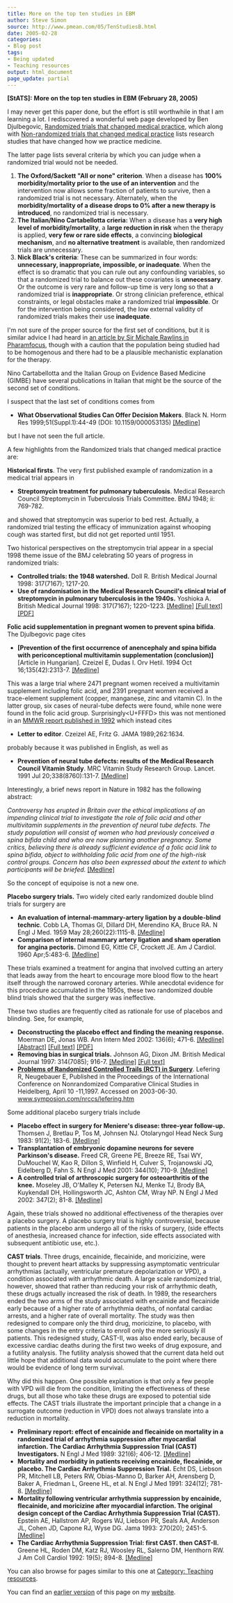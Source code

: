 ```yaml
---
title: More on the top ten studies in EBM
author: Steve Simon
source: http://www.pmean.com/05/TenStudiesB.html
date: 2005-02-28
categories:
- Blog post
tags:
- Being updated
- Teaching resources
output: html_document
page_update: partial
---
```

**[StATS]:** **More on the top ten studies in EBM
(February 28, 2005)**

I may never get this paper done, but the effort is still worthwhile in
that I am learning a lot. I rediscovered a wonderful web page developed
by Ben Djulbegovic, [Randomized trials that changed medical
practice](http://www.hsc.usf.edu/~bdjulbeg/oncology/RCT-practice-change.htm),
which along with [Non-randomized trials that changed medical
practice](http://www.hsc.usf.edu/~bdjulbeg/oncology/NON-RCT-practice-change.htm)
lists research studies that have changed how we practice medicine.

The latter page lists several criteria by which you can judge when a
randomized trial would not be needed.

1.  **The Oxford/Sackett "All or none" criterion**. When a disease has
**100% morbidity/mortality prior to the use of an intervention** and
the intervention now allows some fraction of patients to survive,
then a randomized trial is not necessary. Alternately, when the
**morbidity/mortality of a disease drops to 0% after a new therapy
is introduced**, no randomized trial is necessary.
2.  **The Italian/Nino Cartabellotta crieria:** When a disease has a
**very high level of morbidity/mortality**, a **large reduction in
risk** when the therapy is applied, **very few or rare side
effects**, a convincing **biological mechanism**, and **no
alternative treatment** is available, then randomized trials are
unnecessary.
3.  **Nick Black's criteria**: These can be summarized in four words:
**unnecessary, inappropriate, impossible, or inadequate**. When the
effect is so dramatic that you can rule out any confounding
variables, so that a randomized trial to balance out these
covariates is **unnecessary**. Or the outcome is very rare and
follow-up time is very long so that a randomized trial is
**inappropriate**. Or strong clinician preference, ethical
constraints, or legal obstacles make a randomized trial
**impossible**. Or for the intervention being considered, the low
external validity of randomized trials makes their use
**inadequate**.

I'm not sure of the proper source for the first set of conditions, but
it is similar advice I had heard in [an article by Sir Michale Rawlins
in
Pharamfocus](http://www.pharmafocus.com/cda/focusH/1,2109,22-0-0-0-focus_feature_detail-0-75778,00.html),
though with a caution that the population being studied had to be
homogenous and there had to be a plausible mechanistic explanation for
the therapy.

Nino Cartabellotta and the Italian Group on Evidence Based Medicine
(GIMBE) have several publications in Italian that might be the source of
the second set of conditions.

I suspect that the last set of conditions comes from

- **What Observational Studies Can Offer Decision Makers**. Black N.
Horm Res 1999;51(Suppl.1):44-49 (DOI: 10.1159/000053135)
[\[Medline\]](http://www.ncbi.nlm.nih.gov/entrez/query.fcgi?cmd=Retrieve&db=pubmed&dopt=Abstract&list_uids=10393491)

but I have not seen the full article.

A few highlights from the Randomized trials that changed medical
practice are:

**Historical firsts**. The very first published example of randomization
in a medical trial appears in

- **Streptomycin treatment for pulmonary tuberculosis**. Medical
Research Council Streptomycin in Tuberculosis Trials Committee. BMJ
1948; ii: 769-782.

and showed that streptomycin was superior to bed rest. Actually, a
randomized trial testing the efficacy of immunization against whooping
cough was started first, but did not get reported until 1951.

Two historical perspectives on the streptomycin trial appear in a
special 1998 theme issue of the BMJ celebrating 50 years of progress in
randomized trials:

- **Controlled trials: the 1948 watershed.** Doll R. British Medical
Journal 1998: 317(7167); 1217-20.
- **Use of randomisation in the Medical Research Council's clinical
trial of streptomycin in pulmonary tuberculosis in the 1940s.**
Yoshioka A. British Medical Journal 1998: 317(7167); 1220-1223.
[\[Medline\]](http://www.ncbi.nlm.nih.gov/entrez/query.fcgi?cmd=Retrieve&db=PubMed&list_uids=9794865&dopt=Abstract)
[\[Full
text\]](http://bmj.bmjjournals.com/cgi/content/full/317/7167/1220)
[\[PDF\]](http://bmj.bmjjournals.com/cgi/reprint/317/7167/1220.pdf)

**Folic acid supplementation in pregnant women to prevent spina
bifida**. The Djulbegovic page cites

- **\[Prevention of the first occurrence of anencephaly and spina
bifida with periconceptional multivitamin supplementation
(conclusion)\]** \[Article in Hungarian\]. Czeizel E, Dudas I. Orv
Hetil. 1994 Oct 16;135(42):2313-7.
[\[Medline\]](http://www.ncbi.nlm.nih.gov/entrez/query.fcgi?cmd=Retrieve&db=pubmed&dopt=Abstract&list_uids=7970646)

This was a large trial where 2471 pregnant women received a multivitamin
supplement including folic acid, and 2391 pregnant women received a
trace-element supplement (copper, manganese, zinc and vitamin C). In the
latter group, six cases of neural-tube defects were found, while none
were found in the folic acid group. Surprisingly<U+FFFD> this was not mentioned
in an [MMWR report published in
1992](http://www.cdc.gov/mmwr/preview/mmwrhtml/00019479.htm) which
instead cites

- **Letter to editor**. Czeizel AE, Fritz G. JAMA 1989;262:1634.

probably because it was published in English, as well as

- **Prevention of neural tube defects: results of the Medical Research
Council Vitamin Study**. MRC Vitamin Study Research Group. Lancet.
1991 Jul 20;338(8760):131-7.
[\[Medline\]](http://www.ncbi.nlm.nih.gov/entrez/query.fcgi?cmd=Retrieve&db=pubmed&dopt=Abstract&list_uids=1677062)

Interestingly, a brief news report in Nature in 1982 has the following
abstract:

*Controversy has erupted in Britain over the ethical implications of
an impending clinical trial to investigate the role of folic acid and
other multivitamin supplements in the prevention of neural tube
defects. The study population will consist of women who had previously
conceived a spina bifida child and who are now planning another
pregnancy. Some critics, believing there is already sufficient
evidence of a folic acid link to spina bifida, object to withholding
folic acid from one of the high-risk control groups. Concern has also
been expressed about the extent to which participants will be
briefed.*
[\[Medline\]](http://www.ncbi.nlm.nih.gov/entrez/query.fcgi?cmd=Retrieve&db=pubmed&dopt=Abstract&list_uids=7110341)

So the concept of equipoise is not a new one.

**Placebo surgery trials.** Two widely cited early randomized double
blind trials for surgery are

- **An evaluation of internal-mammary-artery ligation by a
double-blind technic**. Cobb LA, Thomas GI, Dillard DH, Merendino
KA, Bruce RA. N Engl J Med. 1959 May 28;260(22):1115-8.
[\[Medline\]](http://www.ncbi.nlm.nih.gov/entrez/query.fcgi?cmd=Retrieve&db=PubMed&list_uids=13657350&dopt=Citation)
- **Comparison of internal mammary artery ligation and sham operation
for angina pectoris.** Dimond EG, Kittle CF, Crockett JE. Am J
Cardiol. 1960 Apr;5:483-6.
[\[Medline\]](http://www.ncbi.nlm.nih.gov/entrez/query.fcgi?cmd=Retrieve&db=PubMed&list_uids=13816818&dopt=Citation)

These trials examined a treatment for angina that involved cutting an
artery that leads away from the heart to encourage more blood flow to
the heart itself through the narrowed coronary arteries. While anecdotal
evidence for this procedure accumulated in the 1950s, these two
randomized double blind trials showed that the surgery was ineffective.

These two studies are frequently cited as rationale for use of placebos
and blinding. See, for example,

- **Deconstructing the placebo effect and finding the meaning
response.** Moerman DE, Jonas WB. Ann Intern Med 2002: 136(6);
471-6.
[\[Medline\]](http://www.ncbi.nlm.nih.gov/entrez/query.fcgi?cmd=Retrieve&db=PubMed&list_uids=11900500&dopt=Abstract)
[\[Abstract\]](http://www.annals.org/cgi/content/abstract/136/6/471)
[\[Full text\]](http://www.annals.org/cgi/content/full/136/6/471)
[\[PDF\]](http://www.annals.org/cgi/reprint/136/6/471.pdf)
- **Removing bias in surgical trials.** Johnson AG, Dixon JM. British
Medical Journal 1997: 314(7085); 916-7.
[\[Medline\]](http://www.ncbi.nlm.nih.gov/entrez/query.fcgi?cmd=Retrieve&db=PubMed&list_uids=9099111&dopt=Abstract)
[\[Full text\]](http://bmj.com/cgi/content/full/314/7085/916)
- **[Problems of Randomized Controlled Trails (RCT) in
Surgery](http://www.symposion.com/nrccs/lefering.htm%20)**. Lefering
R, Neugebauer E, Published in the Proceedings of the International
Conference on Nonrandomized Comparative Clinical Studies in
Heidelberg, April 10 -11,1997. Accessed on 2003-06-30.
www.symposion.com/nrccs/lefering.htm

Some additional placebo surgery trials include

- **Placebo effect in surgery for Meniere's disease: three-year
follow-up.** Thomsen J, Bretlau P, Tos M, Johnsen NJ. Otolaryngol
Head Neck Surg 1983: 91(2); 183-6.
[\[Medline\]](http://www.ncbi.nlm.nih.gov/entrez/query.fcgi?cmd=Retrieve&db=PubMed&list_uids=6408576&dopt=Abstract)
- **Transplantation of embryonic dopamine neurons for severe
Parkinson's disease.** Freed CR, Greene PE, Breeze RE, Tsai WY,
DuMouchel W, Kao R, Dillon S, Winfield H, Culver S, Trojanowski JQ,
Eidelberg D, Fahn S. N Engl J Med 2001: 344(10); 710-9.
[\[Medline\]](http://www.ncbi.nlm.nih.gov/entrez/query.fcgi?cmd=Retrieve&db=PubMed&list_uids=11236774&dopt=Abstract)
- **A controlled trial of arthroscopic surgery for osteoarthritis of
the knee.** Moseley JB, O'Malley K, Petersen NJ, Menke TJ, Brody
BA, Kuykendall DH, Hollingsworth JC, Ashton CM, Wray NP. N Engl J
Med 2002: 347(2); 81-8.
[\[Medline\]](http://www.ncbi.nlm.nih.gov/entrez/query.fcgi?cmd=Retrieve&db=PubMed&list_uids=12110735&dopt=Abstract)

Again, these trials showed no additional effectiveness of the therapies
over a placebo surgery. A placebo surgery trial is highly controversial,
because patients in the placebo arm undergo all of the risks of surgery,
(side effects of anesthesia, increased chance for infection, side
effects associated with subsequent antibiotic use, etc.).

**CAST trials**. Three drugs, encainide, flecainide, and moricizine,
were thought to prevent heart attacks by suppressing asymptomatic
ventricular arrhythmias (actually, ventricular premature depolarization
or VPD), a condition associated with arrhythmic death. A large scale
randomized trial, however, showed that rather than reducing your risk of
arrhythmic death, these drugs actually increased the risk of death. In
1989, the researchers ended the two arms of the study associated with
encainide and flecainide early because of a higher rate of arrhythmia
deaths, of nonfatal cardiac arrests, and a higher rate of overall
mortality. The study was then redesigned to compare only the third drug,
moricizine, to placebo, with some changes in the entry criteria to
enroll only the more seriously ill patients. This redesigned study,
CAST-II, was also ended early, because of excessive cardiac deaths
during the first two weeks of drug exposure, and a futility analysis.
The futility analysis showed that the current data held out little hope
that additional data would accumulate to the point where there would be
evidence of long term survival.

Why did this happen. One possible explanation is that only a few people
with VPD will die from the condition, limiting the effectiveness of
these drugs, but all those who take these drugs are exposed to potential
side effects. The CAST trials illustrate the important principle that a
change in a surrogate outcome (reduction in VPD) does not always
translate into a reduction in mortality.

- **Preliminary report: effect of encainide and flecainide on
mortality in a randomized trial of arrhythmia suppression after
myocardial infarction. The Cardiac Arrhythmia Suppression Trial
(CAST) Investigators.** N Engl J Med 1989: 321(6); 406-12.
[\[Medline\]](http://www.ncbi.nlm.nih.gov/entrez/query.fcgi?cmd=Retrieve&db=PubMed&list_uids=2473403&dopt=Abstract)
- **Mortality and morbidity in patients receiving encainide,
flecainide, or placebo. The Cardiac Arrhythmia Suppression Trial.**
Echt DS, Liebson PR, Mitchell LB, Peters RW, Obias-Manno D, Barker
AH, Arensberg D, Baker A, Friedman L, Greene HL, et al. N Engl J Med
1991: 324(12); 781-8.
[\[Medline\]](http://www.ncbi.nlm.nih.gov/entrez/query.fcgi?cmd=Retrieve&db=PubMed&list_uids=1900101&dopt=Abstract)
- **Mortality following ventricular arrhythmia suppression by
encainide, flecainide, and moricizine after myocardial infarction.
The original design concept of the Cardiac Arrhythmia Suppression
Trial (CAST).** Epstein AE, Hallstrom AP, Rogers WJ, Liebson PR,
Seals AA, Anderson JL, Cohen JD, Capone RJ, Wyse DG. Jama 1993:
270(20); 2451-5.
[\[Medline\]](http://www.ncbi.nlm.nih.gov/entrez/query.fcgi?cmd=Retrieve&db=PubMed&list_uids=8230622&dopt=Abstract)
- **The Cardiac Arrhythmia Suppression Trial: first CAST. then
CAST-II.** Greene HL, Roden DM, Katz RJ, Woosley RL, Salerno DM,
Henthorn RW. J Am Coll Cardiol 1992: 19(5); 894-8.
[\[Medline\]](http://www.ncbi.nlm.nih.gov/entrez/query.fcgi?cmd=Retrieve&db=PubMed&list_uids=1552108&dopt=Abstract)

You can also browse
for pages similar to this one at [Category: Teaching
resources](../category/TeachingResources.html).

You can find an [earlier version][sim1] of this page on my [website][sim2].

[sim1]: http://www.pmean.com/05/TenStudiesB.html
[sim2]: http://www.pmean.com